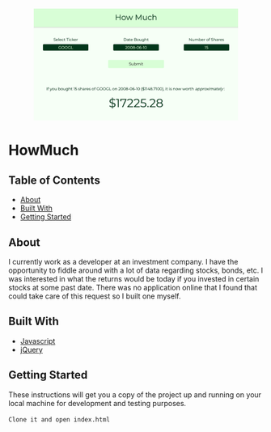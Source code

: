 <!-- PROJECT LOGO -->
<br />
<p align="center">
    <img src="./howmuch.png" alt="Logo" width="80%" height="80%">
</p>


# HowMuch

## Table of Contents
+ [About](#about)
+ [Built With](#built_with)
+ [Getting Started](#getting_started)

## About <a name = "about"></a>
I currently work as a developer at an investment company. I have the opportunity to fiddle around with a lot of data regarding stocks, bonds, etc. I was interested in what the returns would be today if you invested in certain stocks at some past date. There was no application online that I found that could take care of this request so I built one myself.


## Built With <a name = "built_with"></a>
* [Javascript](https://developer.mozilla.org/en-US/docs/Web/JavaScript)
* [jQuery](https://jquery.com)

## Getting Started <a name = "getting_started"></a>
These instructions will get you a copy of the project up and running on your local machine for development and testing purposes.

```Clone it and open index.html```
